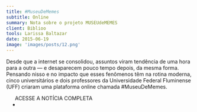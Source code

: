 ```yaml
---
title: #MuseuDeMemes
subtitle: Online
summary: Nota sobre o projeto MUSEUdeMEMES
client: Biblioo
tools: Larissa Baltazar
date: 2015-06-19
image: 'images/posts/12.png'
---
```


Desde que a internet se consolidou, assuntos viram tendência de uma hora para a outra — e desaparecem pouco tempo depois, da mesma forma. Pensando nisso e no impacto que esses fenômenos têm na rotina moderna, cinco universitários e dois professores da Universidade Federal Fluminense (UFF) criaram uma plataforma online chamada #MuseuDeMemes.

<div class="post__share"><ul class="share__list list-reset">ACESSE A NOTÍCIA COMPLETA<li class="share__item" style="margin-left: 10px"><a class="share__link share__facebook" style="background: #fa5657" href="http://biblioo.info/museudememes/" 
onclick=window.open(this.href, 'pop-up', 'left=20,top=20,width=500,height=500,toolbar=1,resizable=0'); return false;" title="Link" rel="nofollow"><i class="fa-solid fa-link"></i></a></li></ul></div>
<!-- <div class="gallery-box"><div class="gallery"><img src="/clipping/images/example-1.jpg" loading="lazy" alt="Project"><img src="/clipping/images/example-2.jpg" loading="lazy" alt="Project"></div><em>Gallery / <a href="https://www.freepik.com/" target="_blank">Freepic</a></em></div> -->